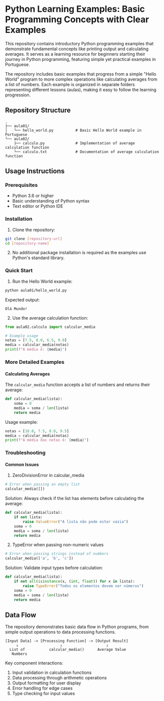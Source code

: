 # Python Learning Examples: Basic Programming Concepts with Clear Examples

This repository contains introductory Python programming examples that demonstrate fundamental concepts like printing output and calculating averages. It serves as a learning resource for beginners starting their journey in Python programming, featuring simple yet practical examples in Portuguese.

The repository includes basic examples that progress from a simple "Hello World" program to more complex operations like calculating averages from a list of numbers. Each example is organized in separate folders representing different lessons (aulas), making it easy to follow the learning progression.

## Repository Structure
```
.
├── aula01/
│   └── hello_world.py          # Basic Hello World example in Portuguese
└── aula02/
    ├── calculo.py              # Implementation of average calculation function
    └── calculo.txt             # Documentation of average calculation function
```

## Usage Instructions

### Prerequisites
- Python 3.6 or higher
- Basic understanding of Python syntax
- Text editor or Python IDE

### Installation
1. Clone the repository:
```bash
git clone [repository-url]
cd [repository-name]
```

2. No additional package installation is required as the examples use Python's standard library.

### Quick Start
1. Run the Hello World example:
```bash
python aula01/hello_world.py
```
Expected output:
```
Olá Mundo!
```

2. Use the average calculation function:
```python
from aula02.calculo import calcular_media

# Example usage
notas = [7.5, 8.0, 6.5, 9.0]
media = calcular_media(notas)
print(f"A média é: {media}")
```

### More Detailed Examples

#### Calculating Averages
The `calcular_media` function accepts a list of numbers and returns their average:

```python
def calcular_media(lista):
    soma = 0
    media = soma / len(lista)
    return media
```

Usage example:
```python
notas = [10.0, 7.5, 8.0, 9.5]
media = calcular_media(notas)
print(f"A média das notas é: {media}")
```

### Troubleshooting

#### Common Issues

1. ZeroDivisionError in calcular_media
```python
# Error when passing an empty list
calcular_media([])
```
Solution: Always check if the list has elements before calculating the average:
```python
def calcular_media(lista):
    if not lista:
        raise ValueError("A lista não pode estar vazia")
    soma = 0
    media = soma / len(lista)
    return media
```

2. TypeError when passing non-numeric values
```python
# Error when passing strings instead of numbers
calcular_media(['a', 'b', 'c'])
```
Solution: Validate input types before calculation:
```python
def calcular_media(lista):
    if not all(isinstance(x, (int, float)) for x in lista):
        raise TypeError("Todos os elementos devem ser números")
    soma = 0
    media = soma / len(lista)
    return media
```

## Data Flow
The repository demonstrates basic data flow in Python programs, from simple output operations to data processing functions.

```ascii
[Input Data] -> [Processing Function] -> [Output Result]
     ↓                   ↓                    ↓
  List of           calcular_media()      Average Value
   Numbers
```

Key component interactions:
1. Input validation in calculation functions
2. Data processing through arithmetic operations
3. Output formatting for user display
4. Error handling for edge cases
5. Type checking for input values